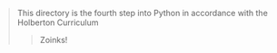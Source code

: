 > This directory is the fourth step into Python in accordance with the Holberton Curriculum
>> Zoinks!